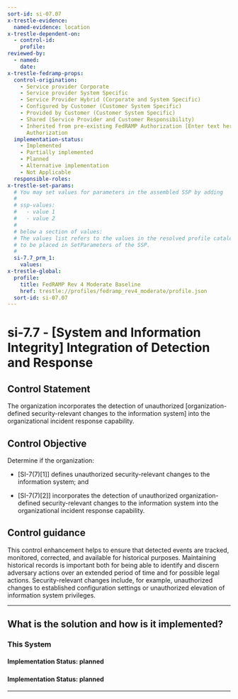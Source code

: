 ```yaml
---
sort-id: si-07.07
x-trestle-evidence:
  named-evidence: location
x-trestle-dependent-on:
  - control-id:
    profile:
reviewed-by:
  - named:
    date:
x-trestle-fedramp-props:
  control-origination:
    - Service provider Corporate
    - Service provider System Specific
    - Service Provider Hybrid (Corporate and System Specific)
    - Configured by Customer (Customer System Specific)
    - Provided by Customer (Customer System Specific)
    - Shared (Service Provider and Customer Responsibility)
    - Inherited from pre-existing FedRAMP Authorization [Enter text here], Date of
      Authorization
  implementation-status:
    - Implemented
    - Partially implemented
    - Planned
    - Alternative implementation
    - Not Applicable
  responsible-roles:
x-trestle-set-params:
  # You may set values for parameters in the assembled SSP by adding
  #
  # ssp-values:
  #   - value 1
  #   - value 2
  #
  # below a section of values:
  # The values list refers to the values in the resolved profile catalog, and the ssp-values represent new values
  # to be placed in SetParameters of the SSP.
  #
  si-7.7_prm_1:
    values:
x-trestle-global:
  profile:
    title: FedRAMP Rev 4 Moderate Baseline
    href: trestle://profiles/fedramp_rev4_moderate/profile.json
  sort-id: si-07.07
---
```


# si-7.7 - \[System and Information Integrity\] Integration of Detection and Response

## Control Statement

The organization incorporates the detection of unauthorized [organization-defined security-relevant changes to the information system] into the organizational incident response capability.

## Control Objective

Determine if the organization:

- \[SI-7(7)[1]\] defines unauthorized security-relevant changes to the information system; and

- \[SI-7(7)[2]\] incorporates the detection of unauthorized organization-defined security-relevant changes to the information system into the organizational incident response capability.

## Control guidance

This control enhancement helps to ensure that detected events are tracked, monitored, corrected, and available for historical purposes. Maintaining historical records is important both for being able to identify and discern adversary actions over an extended period of time and for possible legal actions. Security-relevant changes include, for example, unauthorized changes to established configuration settings or unauthorized elevation of information system privileges.

______________________________________________________________________

## What is the solution and how is it implemented?

<!-- For implementation status enter one of: implemented, partial, planned, alternative, not-applicable -->

<!-- Note that the list of rules under ### Rules: is read-only and changes will not be captured after assembly to JSON -->

### This System

<!-- Add implementation prose for the main This System component for control: si-7.7 -->

#### Implementation Status: planned

### 

<!-- Add control implementation description here for control: si-7.7 -->

#### Implementation Status: planned

______________________________________________________________________
